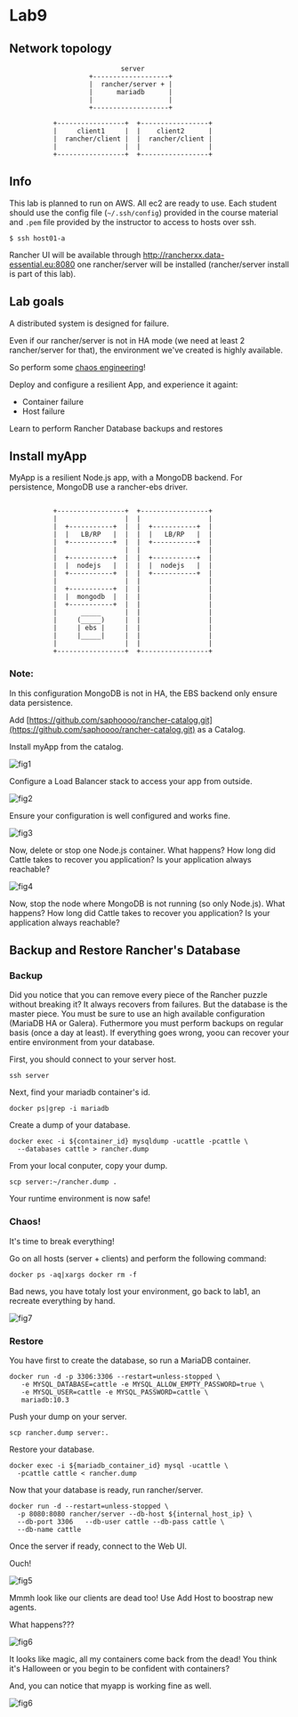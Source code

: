 # Lab9

## Network topology


```
                            server
                    +-------------------+
                    |  rancher/server + |
                    |      mariadb      |
                    |                   |
                    +-------------------+

           +-----------------+  +-----------------+
           |     client1     |  |    client2      |
           |  rancher/client |  |  rancher/client |
           |                 |  |                 |
           +-----------------+  +-----------------+
```

## Info

This lab is planned to run on AWS. All ec2 are ready to use. Each student should use the config file (`~/.ssh/config`) provided in the course material and `.pem` file provided by the instructor to access to hosts over ssh.

`$ ssh host01-a`

Rancher UI will be available through http://rancherxx.data-essential.eu:8080 one rancher/server will be installed (rancher/server install is part of this lab).

## Lab goals

A distributed system is designed for failure.

Even if our rancher/server is not in HA mode (we need at least 2 rancher/server for that), the environment we've created is highly available.

So perform some [chaos engineering](http://principlesofchaos.org/)!

Deploy and configure a resilient App, and experience it againt:

- Container failure
- Host failure
 
Learn to perform Rancher Database backups and restores

## Install myApp

MyApp is a resilient Node.js app, with a MongoDB backend. For persistence, MongoDB use a rancher-ebs driver.

```

           +-----------------+  +-----------------+
           |                 |  |                 |
           |  +-----------+  |  |  +-----------+  |
           |  |   LB/RP   |  |  |  |   LB/RP   |  |
           |  +-----------+  |  |  +-----------+  |
           |                 |  |                 |
           |  +-----------+  |  |  +-----------+  |
           |  |  nodejs   |  |  |  |  nodejs   |  |
           |  +-----------+  |  |  +-----------+  |
           |                 |  |                 |
           |  +-----------+  |  |                 |
           |  |  mongodb  |  |  |                 |
           |  +-----------+  |  |                 |
           |      _____      |  |                 |
           |     (_____)     |  |                 |
           |     | ebs |     |  |                 |
           |     |_____|     |  |                 |
           |                 |  |                 |
           +-----------------+  +-----------------+
```

### Note:

In this configuration MongoDB is not in HA, the EBS backend only ensure data persistence.

Add [https://github.com/saphoooo/rancher-catalog.git](https://github.com/saphoooo/rancher-catalog.git) as a Catalog.

Install myApp from the catalog.

![fig1](https://s3-eu-west-1.amazonaws.com/data-essential-rancher-primer-lab/lab9/fig1.png)

Configure a Load Balancer stack to access your app from outside.

![fig2](https://s3-eu-west-1.amazonaws.com/data-essential-rancher-primer-lab/lab9/fig2.png)

Ensure your configuration is well configured and works fine.

![fig3](https://s3-eu-west-1.amazonaws.com/data-essential-rancher-primer-lab/lab9/fig3.png)

Now, delete or stop one Node.js container. What happens? How long did Cattle takes to recover you application? Is your application always reachable?

![fig4](https://s3-eu-west-1.amazonaws.com/data-essential-rancher-primer-lab/lab9/fig4.png)

Now, stop the node where MongoDB is not running (so only Node.js). What happens? How long did Cattle takes to recover you application? Is your application always reachable?

## Backup and Restore Rancher's Database


### Backup

Did you notice that you can remove every piece of the Rancher puzzle without breaking it? It always recovers from failures. But the database is the master piece. You must be sure to use an high available configuration (MariaDB HA or Galera). Futhermore you must perform backups on regular basis (once a day at least). If everything goes wrong, yoou can recover your entire environment from your database.

First, you should connect to your server host.

```ssh server```

Next, find your mariadb container's id.

```docker ps|grep -i mariadb```

Create a dump of your database.


```
docker exec -i ${container_id} mysqldump -ucattle -pcattle \
  --databases cattle > rancher.dump
```

From your local conputer, copy your dump.

```scp server:~/rancher.dump .```

Your runtime environment is now safe!

### Chaos!

It's time to break everything!

Go on all hosts (server + clients) and perform the following command:

```docker ps -aq|xargs docker rm -f```

Bad news, you have totaly lost your environment, go back to lab1, an recreate everything by hand.

![fig7](https://s3-eu-west-1.amazonaws.com/data-essential-rancher-primer-lab/lab9/fig7.png)

### Restore

You have first to create the database, so run a MariaDB container.

```
docker run -d -p 3306:3306 --restart=unless-stopped \
   -e MYSQL_DATABASE=cattle -e MYSQL_ALLOW_EMPTY_PASSWORD=true \
   -e MYSQL_USER=cattle -e MYSQL_PASSWORD=cattle \
   mariadb:10.3
```

Push your dump on your server.

```scp rancher.dump server:.```

Restore your database.

```
docker exec -i ${mariadb_container_id} mysql -ucattle \
  -pcattle cattle < rancher.dump
```

Now that your database is ready, run rancher/server.

```
docker run -d --restart=unless-stopped \
  -p 8080:8080 rancher/server --db-host ${internal_host_ip} \
  --db-port 3306   --db-user cattle --db-pass cattle \
  --db-name cattle
```

Once the server if ready, connect to the Web UI.

Ouch!

![fig5](https://s3-eu-west-1.amazonaws.com/data-essential-rancher-primer-lab/lab9/fig5.png)

Mmmh look like our clients are dead too! Use Add Host to boostrap new agents.

What happens???

![fig6](https://s3-eu-west-1.amazonaws.com/data-essential-rancher-primer-lab/lab9/fig6.png)

It looks like magic, all my containers come back from the dead! You think it's Halloween or you begin to be confident with containers?

And, you can notice that myapp is working fine as well.

![fig6](https://s3-eu-west-1.amazonaws.com/data-essential-rancher-primer-lab/lab9/fig3.png)
